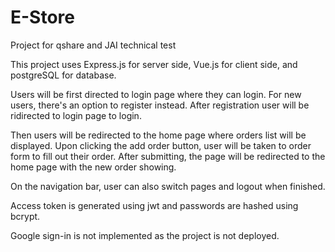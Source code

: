 # E-Store

Project for qshare and JAI technical test

This project uses Express.js for server side, Vue.js for client side, and postgreSQL for database.

Users will be first directed to login page where they can login.
For new users, there's an option to register instead.
After registration user will be ridirected to login page to login.

Then users will be redirected to the home page where orders list will be displayed.
Upon clicking the add order button, user will be taken to order form to fill out their order.
After submitting, the page will be redirected to the home page with the new order showing.

On the navigation bar, user can also switch pages and logout when finished.

Access token is generated using jwt and passwords are hashed using bcrypt.

Google sign-in is not implemented as the project is not deployed.
